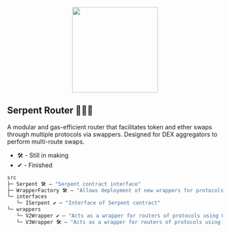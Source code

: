 <div align="center">
  <img src="https://i.imgur.com/WKU5Chn.png" width="200" />
</div>

## Serpent Router 🐍⛽✨
A modular and gas-efficient router that facilitates token and ether swaps through multiple protocols via swappers. Designed for DEX aggregators to perform multi-route swaps.

* 🛠️ - Still in making
* ✔ - Finished
```ml
src
├─ Serpent 🛠️ — "Serpent contract interface"
├─ WrapperFactory 🛠️ — "Allows deployment of new wrappers for protocols using Uniswap V2 & V3 Router interfaces to be used in Serpent"
└─ interfaces
   └─ ISerpent ✔ — "Interface of Serpent contract"
└─ wrappers
   └─ V2Wrapper ✔ — "Acts as a wrapper for routers of protocols using UniswapV2Router interfaces to be used in Serpent"
   └─ V3Wrapper 🛠️ — "Acts as a wrapper for routers of protocols using SwapRouter (Uniswap V3) interfaces to be used in Serpent"
```
